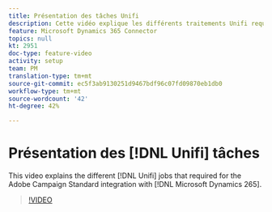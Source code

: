 ```yaml
---
title: Présentation des tâches Unifi
description: Cette vidéo explique les différents traitements Unifi requis pour l'intégration Adobe Campaign Standard avec Microsoft Dynamics 265.
feature: Microsoft Dynamics 365 Connector
topics: null
kt: 2951
doc-type: feature-video
activity: setup
team: PM
translation-type: tm+mt
source-git-commit: ec5f3ab9130251d9467bdf96c07fd09870eb1db0
workflow-type: tm+mt
source-wordcount: '42'
ht-degree: 42%

---
```



# Présentation des [!DNL Unifi] tâches

This video explains the different [!DNL Unifi] jobs that required for the Adobe Campaign Standard integration with [!DNL Microsoft Dynamics 265].

>[!VIDEO](https://video.tv.adobe.com/v/27392?quality=12)
